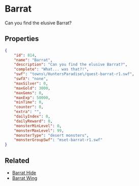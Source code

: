 # Barrat

Can you find the elusive Barrat?

## Properties

```json
{
    "id": 814,
    "name": "Barrat",
    "description": "Can you find the elusive Barrat?",
    "complete": "What... was that?!",
    "swf": "towns\/HuntersParadise\/quest-barrat-r1.swf",
    "swfX": "none",
    "maxSilver": 0,
    "maxGold": 3000,
    "maxGems": 0,
    "maxExp": 50000,
    "minTime": 0,
    "counter": 0,
    "extra": "",
    "dailyIndex": 0,
    "dailyReward": 0,
    "monsterMinLevel": 0,
    "monsterMaxLevel": 99,
    "monsterType": "desert monsters",
    "monsterGroupSwf": "mset-barrat-r1.swf"
}
```

## Related

- [Barrat Hide](../items/5951-barrat-hide.md)
- [Barrat Wing](../items/5952-barrat-wing.md)


